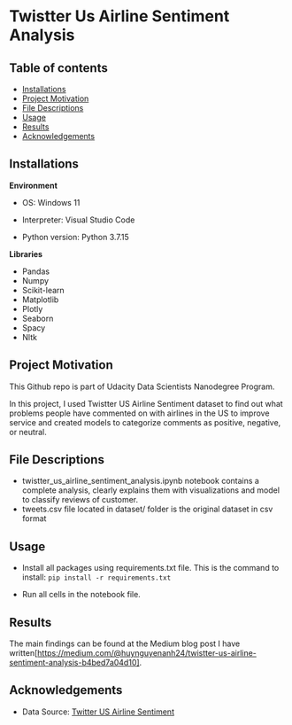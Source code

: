 # **Twistter Us Airline Sentiment Analysis**


## **Table of contents**

- [Installations](#installations)
- [Project Motivation](#project-motivations)
- [File Descriptions](#file-descriptions)
- [Usage](#usage)
- [Results](#results)
- [Acknowledgements](#acknowledgements)


## **Installations**

**Environment**
- OS: Windows 11

- Interpreter: Visual Studio Code

- Python version: Python 3.7.15

**Libraries**
- Pandas
- Numpy
- Scikit-learn
- Matplotlib
- Plotly
- Seaborn
- Spacy
- Nltk



## **Project Motivation**
This Github repo is part of Udacity Data Scientists Nanodegree Program.

In this project, I used Twistter US Airline Sentiment dataset to find out what problems people have commented on with airlines in the US to improve service and created models to categorize comments as positive, negative, or neutral.


## **File Descriptions**

- twistter_us_airline_sentiment_analysis.ipynb notebook contains a complete analysis, clearly explains them with visualizations and model to classify reviews of customer.
- tweets.csv file located in dataset/ folder is the original dataset in csv format


## **Usage**

- Install all packages using requirements.txt file. This is the command to install: `pip install -r requirements.txt`

- Run all cells in the notebook file.


## **Results**

The main findings can be found at the Medium blog post I have written[https://medium.com/@huynguyenanh24/twistter-us-airline-sentiment-analysis-b4bed7a04d10].


## **Acknowledgements**

- Data Source: [Twitter US Airline Sentiment](https://www.kaggle.com/datasets/crowdflower/twitter-airline-sentiment)